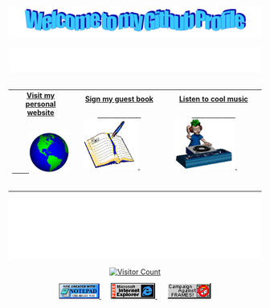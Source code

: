 <!-- "Hero" Header -->
<div align="center">
  <a href="#">
    <img src="https://github.com/swk23c8/swk23c8/blob/main/images/welcome.png?raw=true" style="max-width: 100%;" alt="Welcome to my Github Profile" />
  </a>
  <br />
  <br />
  <a href="#">
    <img height="50" alt="Hello World! I like Node.js" src="https://raw.githubusercontent.com/swk23c8/swk23c8/master/images/personal_note.svg" />
  </a>
  <br />
  <br />

</div>

<!-- Social -->
<table width="100%">
<tr>
<td align="center">
<a href="https://github.com/swk23c8">
<strong>Visit my personal website </strong>
<br />
<br />

<!-- Centering something has never been easy, has it? -->
<span>&nbsp;&nbsp;&nbsp;&nbsp;&nbsp;&nbsp;&nbsp;&nbsp;</span>
<img alt="Globe" height="80" src="https://github.com/swk23c8/swk23c8/blob/main/images/globe.gif?raw=true">
</a>
<span>&nbsp;&nbsp;&nbsp;&nbsp;&nbsp;&nbsp;&nbsp;&nbsp;</span>
<span>&nbsp;&nbsp;&nbsp;&nbsp;&nbsp;&nbsp;&nbsp;&nbsp;</span>
</td>
<td align="center">
<a href="https://github.com/swk23c8/swk23c8/issues/new?template=Guestbook_entry.md">
<strong>Sign my guest book</strong>
<br />

<span>&nbsp;&nbsp;&nbsp;&nbsp;&nbsp;&nbsp;&nbsp;</span> 
<span>&nbsp;&nbsp;&nbsp;&nbsp;&nbsp;&nbsp;&nbsp;</span> 
<span>&nbsp;&nbsp;&nbsp;&nbsp;&nbsp;&nbsp;&nbsp;</span> 
<img height="100" alt="Book" src="https://raw.githubusercontent.com/swk23c8/swk23c8/main/images/book.gif"> 
</a>
<span>&nbsp;&nbsp;&nbsp;&nbsp;&nbsp;&nbsp;&nbsp;&nbsp;</span>
<span>&nbsp;&nbsp;&nbsp;&nbsp;&nbsp;&nbsp;&nbsp;&nbsp;</span>
<span>&nbsp;&nbsp;&nbsp;&nbsp;&nbsp;&nbsp;&nbsp;&nbsp;</span>
<span>&nbsp;&nbsp;&nbsp;&nbsp;&nbsp;&nbsp;&nbsp;&nbsp;</span>    
</td>

<td align="center">
<a href="https://www.youtube.com/watch?v=4IXOM4Q2Apc&ab_channel=OneRoomMedia">
<strong>Listen to cool music</strong>
<br />

<span>&nbsp;&nbsp;&nbsp;&nbsp;&nbsp;&nbsp;&nbsp;</span> 
<span>&nbsp;&nbsp;&nbsp;&nbsp;&nbsp;&nbsp;&nbsp;</span> 
<span>&nbsp;&nbsp;&nbsp;&nbsp;&nbsp;&nbsp;&nbsp;</span> 
<img height="100" alt="Music" src="images/music.gif"> 
</a>
<span>&nbsp;&nbsp;&nbsp;&nbsp;&nbsp;&nbsp;&nbsp;&nbsp;</span>
<span>&nbsp;&nbsp;&nbsp;&nbsp;&nbsp;&nbsp;&nbsp;&nbsp;</span>
<span>&nbsp;&nbsp;&nbsp;&nbsp;&nbsp;&nbsp;&nbsp;&nbsp;</span>
<span>&nbsp;&nbsp;&nbsp;&nbsp;&nbsp;&nbsp;&nbsp;&nbsp;</span>    
</td>
</tr>
</table>

<!-- Footer -->

<div align="center">
  <a href="#">
<img height="120" alt="Thanks for visiting me" width="100%" src="https://raw.githubusercontent.com/swk23c8/swk23c8/main/images/marquee.svg" />
    </a>
<br />

[![Visitor Count](https://profile-counter.glitch.me/swk23c8/count.svg)](#)

  <a href="#">
<img src="https://raw.githubusercontent.com/swk23c8/swk23c8/main/images/notepad.gif" alt="Site created with Notepad" height="30" />
      </a>
<!-- "margin-right: whatever;" -->
<span>&nbsp;&nbsp;&nbsp;&nbsp;</span>  
    <a href="#">
<img src="https://raw.githubusercontent.com/swk23c8/swk23c8/main/images/ie_logo.gif" alt="Microsoft Internet Explorer" />
            </a>
<span>&nbsp;&nbsp;&nbsp;&nbsp;</span>  
      <a href="#">
<img src="https://raw.githubusercontent.com/swk23c8/swk23c8/main/images/noframes.gif" alt="Microsoft Internet Explorer" />
                    </a>

</div>
